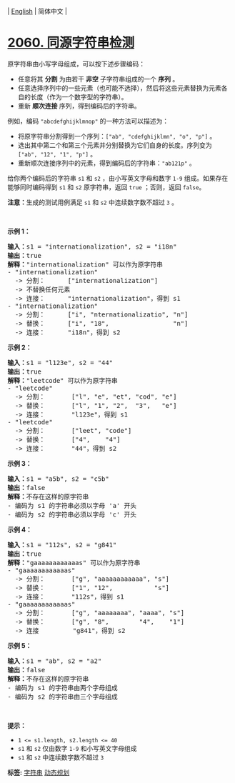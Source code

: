 | [English](README_EN.md) | 简体中文 |

# [2060. 同源字符串检测](https://leetcode.cn/problems/check-if-an-original-string-exists-given-two-encoded-strings)
<p>原字符串由小写字母组成，可以按下述步骤编码：</p>

<ul>
	<li>任意将其 <strong>分割</strong> 为由若干 <strong>非空</strong> 子字符串组成的一个 <strong>序列</strong> 。</li>
	<li>任意选择序列中的一些元素（也可能不选择），然后将这些元素替换为元素各自的长度（作为一个数字型的字符串）。</li>
	<li>重新 <strong>顺次连接</strong> 序列，得到编码后的字符串。</li>
</ul>

<p>例如，编码 <code>"abcdefghijklmnop"</code> 的一种方法可以描述为：</p>

<ul>
	<li>将原字符串分割得到一个序列：<code>["ab", "cdefghijklmn", "o", "p"]</code> 。</li>
	<li>选出其中第二个和第三个元素并分别替换为它们自身的长度。序列变为 <code>["ab", "12", "1", "p"]</code> 。</li>
	<li>重新顺次连接序列中的元素，得到编码后的字符串：<code>"ab121p"</code> 。</li>
</ul>

<p>给你两个编码后的字符串 <code>s1</code> 和 <code>s2</code> ，由小写英文字母和数字 <code>1-9</code> 组成。如果存在能够同时编码得到 <code>s1</code> 和 <code>s2</code> 原字符串，返回 <code>true</code> ；否则，返回 <code>false</code>。</p>

<p><strong>注意：</strong>生成的测试用例满足 <code>s1</code> 和 <code>s2</code> 中连续数字数不超过 <code>3</code> 。</p>

<p>&nbsp;</p>

<p><strong>示例 1：</strong></p>

<pre><strong>输入：</strong>s1 = "internationalization", s2 = "i18n"
<strong>输出：</strong>true
<strong>解释：</strong>"internationalization" 可以作为原字符串
- "internationalization" 
  -&gt; 分割：      ["internationalization"]
  -&gt; 不替换任何元素
  -&gt; 连接：      "internationalization"，得到 s1
- "internationalization"
  -&gt; 分割：      ["i", "nternationalizatio", "n"]
  -&gt; 替换：      ["i", "18",                 "n"]
  -&gt; 连接：      "i18n"，得到 s2
</pre>

<p><strong>示例 2：</strong></p>

<pre><strong>输入：</strong>s1 = "l123e", s2 = "44"
<strong>输出：</strong>true
<strong>解释：</strong>"leetcode" 可以作为原字符串
- "leetcode" 
  -&gt; 分割：       ["l", "e", "et", "cod", "e"]
  -&gt; 替换：       ["l", "1", "2",  "3",   "e"]
  -&gt; 连接：       "l123e"，得到 s1
- "leetcode" 
  -&gt; 分割：       ["leet", "code"]
  -&gt; 替换：       ["4",    "4"]
  -&gt; 连接：       "44"，得到 s2
</pre>

<p><strong>示例 3：</strong></p>

<pre><strong>输入：</strong>s1 = "a5b", s2 = "c5b"
<strong>输出：</strong>false
<strong>解释：</strong>不存在这样的原字符串
- 编码为 s1 的字符串必须以字母 'a' 开头
- 编码为 s2 的字符串必须以字母 'c' 开头
</pre>

<p><strong>示例 4：</strong></p>

<pre><strong>输入：</strong>s1 = "112s", s2 = "g841"
<strong>输出：</strong>true
<strong>解释：</strong>"gaaaaaaaaaaaas" 可以作为原字符串
- "gaaaaaaaaaaaas"
  -&gt; 分割：       ["g", "aaaaaaaaaaaa", "s"]
  -&gt; 替换：       ["1", "12",           "s"]
  -&gt; 连接：       "112s"，得到 s1
- "gaaaaaaaaaaaas"
  -&gt; 分割：       ["g", "aaaaaaaa", "aaaa", "s"]
  -&gt; 替换：       ["g", "8",        "4",    "1"]
  -&gt; 连接         "g841"，得到 s2
</pre>

<p><strong>示例 5：</strong></p>

<pre><strong>输入：</strong>s1 = "ab", s2 = "a2"
<strong>输出：</strong>false
<strong>解释：</strong>不存在这样的原字符串
- 编码为 s1 的字符串由两个字母组成
- 编码为 s2 的字符串由三个字母组成
</pre>

<p>&nbsp;</p>

<p><strong>提示：</strong></p>

<ul>
	<li><code>1 &lt;= s1.length, s2.length &lt;= 40</code></li>
	<li><code>s1</code> 和 <code>s2</code> 仅由数字 <code>1-9</code> 和小写英文字母组成</li>
	<li><code>s1</code> 和 <code>s2</code> 中连续数字数不超过 <code>3</code></li>
</ul>

**标签:**  [字符串](https://leetcode.cn/tag/string) [动态规划](https://leetcode.cn/tag/dynamic-programming) 